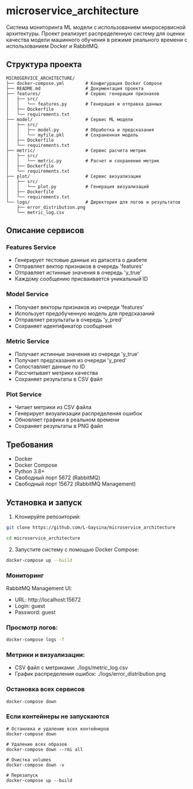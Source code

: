 # microservice_architecture
Система мониторинга ML модели с использованием микросервисной архитектуры. Проект реализует распределенную систему для оценки качества модели машинного обучения в режиме реального времени с использованием Docker и RabbitMQ.

## Структура проекта
```
MICROSERVICE_ARCHITECTURE/
├── docker-compose.yml        # Конфигурация Docker Compose
├── README.md                 # Документация проекта
├── features/                 # Сервис генерации признаков
│   ├── src/
│   │   └── features.py       # Генерация и отправка данных
│   ├── Dockerfile          
│   └── requirements.txt     
├── model/                    # Сервис ML модели
│   ├── src/
│   │   ├── model.py          # Обработка и предсказания
│   │   └── myfile.pkl        # Сохраненная модель
│   ├── Dockerfile
│   └── requirements.txt
├── metric/                   # Сервис расчета метрик
│   ├── src/
│   │   └── metric.py         # Расчет и сохранение метрик
│   ├── Dockerfile
│   └── requirements.txt
├── plot/                     # Сервис визуализации
│   ├── src/
│   │   └── plot.py           # Генерация визуализаций
│   ├── Dockerfile
│   └── requirements.txt
└── logs/                     # Директория для логов и результатов
    ├── error_distribution.png
    └── metric_log.csv
```
## Описание сервисов
### Features Service

* Генерирует тестовые данные из датасета о диабете
* Отправляет вектор признаков в очередь 'features'
* Отправляет истинные значения в очередь 'y_true'
* Каждому сообщению присваивается уникальный ID

### Model Service

* Получает векторы признаков из очереди 'features'
* Использует предобученную модель для предсказаний
* Отправляет результаты в очередь 'y_pred'
* Сохраняет идентификатор сообщения

### Metric Service

* Получает истинные значения из очереди 'y_true'
* Получает предсказания из очереди 'y_pred'
* Сопоставляет данные по ID
* Рассчитывает метрики качества
* Сохраняет результаты в CSV файл

### Plot Service

* Читает метрики из CSV файла
* Генерирует визуализации распределения ошибок
* Обновляет графики в реальном времени
* Сохраняет результаты в PNG файл


## Требования

* Docker
* Docker Compose
* Python 3.8+
* Свободный порт 5672 (RabbitMQ)
* Свободный порт 15672 (RabbitMQ Management)

## Установка и запуск
1. Клонируйте репозиторий:
```bash
git clone https://github.com/L-Gaysina/microservice_architecture
```
```bash
cd microservice_architecture  
```
2. Запустите систему с помощью Docker Compose:

```bash
docker-compose up --build
```
### Мониторинг

RabbitMQ Management UI:

* URL: http://localhost:15672
* Login: guest
* Password: guest

### Просмотр логов:

```bash
docker-compose logs -f
```
### Метрики и визуализации:

* CSV файл с метриками: ./logs/metric_log.csv
* График распределения ошибок: ./logs/error_distribution.png

### Остановка всех сервисов
```bash
docker-compose down
```

### Если контейнеры не запускаются
```
# Остановка и удаление всех контейнеров
docker-compose down

# Удаление всех образов
docker-compose down --rmi all

# Очистка volumes
docker-compose down -v

# Перезапуск
docker-compose up --build
 ``` 
